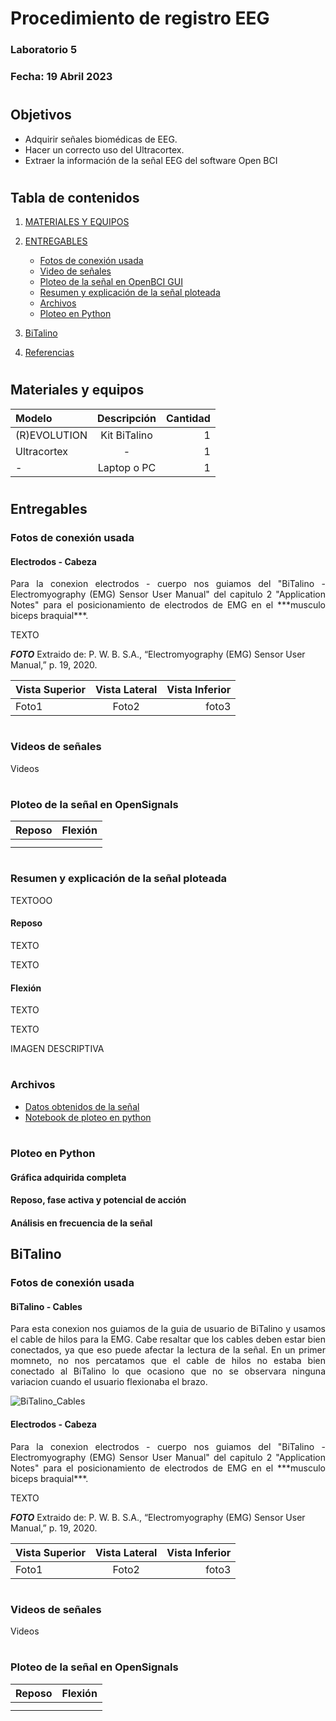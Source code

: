 # Procedimiento de registro EEG

### Laboratorio 5

### Fecha: 19 Abril 2023

#
## Objetivos
* Adquirir señales biomédicas de EEG.
* Hacer un correcto uso del Ultracortex.
* Extraer la información de la señal EEG del software Open BCI

#

## Tabla de contenidos

1. [MATERIALES Y EQUIPOS](https://github.com/EduMV/ISB-G3/blob/main/Documentaci%C3%B3n/L5_EEG/Laboratorio5.md#materiales-y-equipos)

2. [ENTREGABLES](https://github.com/EduMV/ISB-G3/blob/main/Documentaci%C3%B3n/L5_EEG/Laboratorio5.md#entregables)

    * [Fotos de conexión usada](https://github.com/EduMV/ISB-G3/blob/main/Documentaci%C3%B3n/L5_EEG/Laboratorio5.md#fotos-de-conexi%C3%B3n-usada)
    * [Video de señales](https://github.com/EduMV/ISB-G3/blob/main/Documentaci%C3%B3n/L5_EEG/Laboratorio5.md#videos-de-se%C3%B1ales)
    * [Ploteo de la señal en OpenBCI GUI](https://github.com/EduMV/ISB-G3/blob/main/Documentaci%C3%B3n/L5_EEG/Laboratorio5.md#ploteo-de-la-se%C3%B1al-en-opensignals)
    * [Resumen y explicación de la señal ploteada]()
    * [Archivos]()
    * [Ploteo en Python]()
 
 3. [BiTalino]()
 
 4. [Referencias]() 

#
## Materiales y equipos

| Modelo | Descripción | Cantidad |
| :---         |     :---:      |          ---: |
| (R)EVOLUTION   | Kit BiTalino     | 1    |
| Ultracortex   | -     | 1    |
| -     | Laptop o PC       | 1      |

#
## Entregables


### Fotos de conexión usada

#### Electrodos - Cabeza
<p align="justify">Para la conexion electrodos - cuerpo nos guiamos del "BiTalino - Electromyography (EMG) Sensor User Manual" del capitulo 2 "Application Notes" para el posicionamiento de electrodos de EMG en el ***musculo biceps braquial***.</p>

<p align="justify">TEXTO</p>

***FOTO***
      Extraido de: P. W. B. S.A., “Electromyography (EMG) Sensor User Manual,” p. 19, 2020.


|   Vista Superior | Vista Lateral | Vista Inferior |
| :---         |     :---:      |          ---: |
| Foto1 |   Foto2 | foto3 |
    


#
### Videos de señales
Videos

#


#
### Ploteo de la señal en OpenSignals
| Reposo             | Flexión                                              |
| ----------------- | ------------------------------------------------------------------ |
|  |  |
|  |  | 
   
   
#
### Resumen y explicación de la señal ploteada

TEXTOOO


#### Reposo
<p align="justify">TEXTO</p>

<p align="justify">TEXTO</p>

#### Flexión
<p align="justify">TEXTO</p>

<p align="justify">TEXTO</p>

IMAGEN DESCRIPTIVA


#
### Archivos

- [Datos obtenidos de la señal](https://github.com/EduMV/ISB-G3/blob/main/Documentaci%C3%B3n/L3_BiTalino/Se%C3%B1al%20en%20formato%20txt/signal_emg.txt)
- [Notebook de ploteo en python](https://github.com/EduMV/ISB-G3/blob/main/Software/L3_BiTalino/lectura_se%C3%B1al.ipynb)

#
### Ploteo en Python
#### Gráfica adquirida completa


#### Reposo, fase activa y potencial de acción


#### Análisis en frecuencia de la señal


## BiTalino
### Fotos de conexión usada

#### BiTalino - Cables
<p align="justify">Para esta conexion nos guiamos de la guia de usuario de BiTalino y usamos el cable de hilos para la EMG.
Cabe resaltar que los cables deben estar bien conectados, ya que eso puede afectar la lectura de la señal. En un primer momneto, no nos percatamos que el cable de hilos no estaba bien conectado al BiTalino lo que ocasiono que no se observara ninguna variacion cuando el usuario flexionaba el brazo.</p>

![BiTalino_Cables](https://user-images.githubusercontent.com/101833633/230154500-41b3b224-94dd-451f-acdf-21d5016db301.jpg)

#### Electrodos - Cabeza
<p align="justify">Para la conexion electrodos - cuerpo nos guiamos del "BiTalino - Electromyography (EMG) Sensor User Manual" del capitulo 2 "Application Notes" para el posicionamiento de electrodos de EMG en el ***musculo biceps braquial***.</p>

<p align="justify">TEXTO</p>

***FOTO***
      Extraido de: P. W. B. S.A., “Electromyography (EMG) Sensor User Manual,” p. 19, 2020.


|   Vista Superior | Vista Lateral | Vista Inferior |
| :---         |     :---:      |          ---: |
| Foto1 |   Foto2 | foto3 |
    


#
### Videos de señales
Videos

#


#
### Ploteo de la señal en OpenSignals
| Reposo             | Flexión                                              |
| ----------------- | ------------------------------------------------------------------ |
|  |  |
|  |  | 


